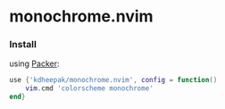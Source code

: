 # monochrome.nvim

### Install

using [Packer](https://github.com/wbthomason/packer.nvim):

```lua
use {'kdheepak/monochrome.nvim', config = function()
    vim.cmd 'colorscheme monochrome'
end}
```
